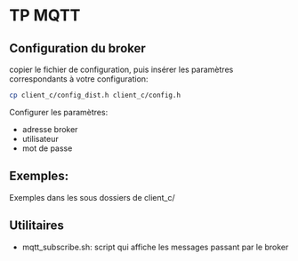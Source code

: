 # TP MQTT

## Configuration du broker

copier le fichier de configuration, puis insérer les paramètres correspondants à votre configuration:

```bash
cp client_c/config_dist.h client_c/config.h
```

Configurer les paramètres:
- adresse broker
- utilisateur
- mot de passe

## Exemples:

Exemples dans les sous dossiers de client_c/

## Utilitaires

- mqtt_subscribe.sh: script qui affiche les messages passant par le broker
